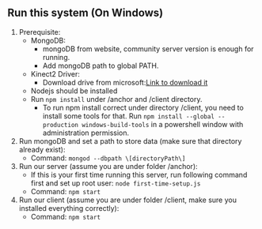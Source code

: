 ## Run this system (On Windows)
1. Prerequisite:
    * MongoDB:
        - mongoDB from website, community server version is enough for running. 
        - Add mongoDB path to global PATH. 
    * Kinect2 Driver:
        - Download drive from microsoft:[Link to download it](https://www.microsoft.com/en-us/download/confirmation.aspx?id=44559)
    * Nodejs should be installed
    * Run `npm install` under /anchor and /client directory. 
        - To run npm install correct under directory /client, you need to install some tools for that. Run `npm install --global --production windows-build-tools` in a powershell window with administration permission. 
2. Run mongoDB and set a path to store data (make sure that directory already exist):
    * Command: `mongod --dbpath \[directoryPath\]`
3. Run our server (assume you are under folder /anchor):
    * If this is your first time running this server, run following command first and set up root user: `node first-time-setup.js`
    * Command: `npm start`
4. Run our client (assume you are under folder /client, make sure you installed everything correctly):
    * Command: `npm start`